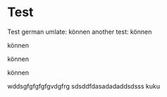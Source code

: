 # Test

Test german umlate: können
another test: können

können

können

können


wddsgfgfgfgfgvdgfrg
sdsddfdasadadaddsdsss
kuku   